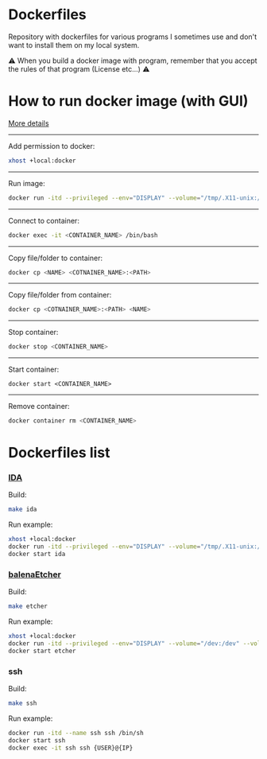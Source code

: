# Dockerfiles
Repository with dockerfiles for various programs I sometimes use and don't want to install them on my local system.

:warning: When you build a docker image with program, remember that you accept the rules of that program (License etc...) :warning:

# How to run docker image (with GUI)

[More details](https://gist.github.com/MarcinZukowski/ecea29823907df3386c2cac7b56e0385)

---
Add permission to docker:

```sh
xhost +local:docker
```
---
Run image:

```sh
docker run -itd --privileged --env="DISPLAY" --volume="/tmp/.X11-unix:/tmp/.X11-unix:rw" --name <CONTAINER_NAME> <IMAGE_NAME>
```
---
Connect to container:

```sh
docker exec -it <CONTAINER_NAME> /bin/bash
```
---
Copy file/folder to container:

```sh
docker cp <NAME> <COTNAINER_NAME>:<PATH>
```
---
Copy file/folder from container:

```sh
docker cp <COTNAINER_NAME>:<PATH> <NAME>
```
---
Stop container:

```sh
docker stop <CONTAINER_NAME>
```

---
Start container:

```
docker start <CONTAINER_NAME>
```
---
Remove container:

```sh
docker container rm <CONTAINER_NAME>
```

# Dockerfiles list

### [IDA](https://hex-rays.com/ida-free/)

Build:

```sh
make ida
```

Run example:

```sh
xhost +local:docker
docker run -itd --privileged --env="DISPLAY" --volume="/tmp/.X11-unix:/tmp/.X11-unix:rw" --name ida ida ida64
docker start ida
```

### [balenaEtcher](https://etcher.balena.io)

Build:
```sh
make etcher
```

Run example:

```sh
xhost +local:docker
docker run -itd --privileged --env="DISPLAY" --volume="/dev:/dev" --volume="/tmp/.X11-unix:/tmp/.X11-unix:rw" --name etcher etcher /ws/etcher.AppImage
docker start etcher
```

### ssh

Build:
```sh
make ssh
```

Run example:

```sh
docker run -itd --name ssh ssh /bin/sh
docker start ssh
docker exec -it ssh ssh {USER}@{IP}
```
